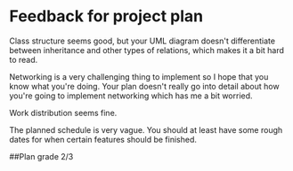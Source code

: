 # Feedback for project plan

Class structure seems good, but your UML diagram doesn't differentiate between inheritance and other types of relations, which makes it a bit hard to read.

Networking is a very challenging thing to implement so I hope that you know what you're doing. Your plan doesn't really go into detail about how you're going to implement networking which has me a bit worried.

Work distribution seems fine.

The planned schedule is very vague. You should at least have some rough dates for when certain features should be finished.


##Plan grade 2/3